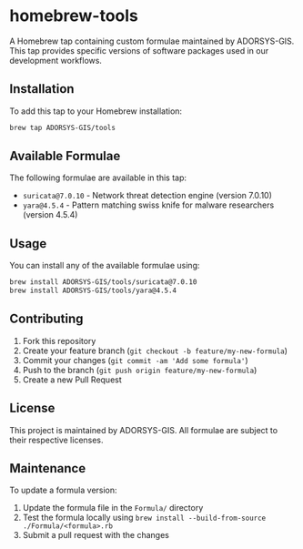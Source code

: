 # homebrew-tools

A Homebrew tap containing custom formulae maintained by ADORSYS-GIS. This tap provides specific versions of software packages used in our development workflows.

## Installation

To add this tap to your Homebrew installation:

```bash
brew tap ADORSYS-GIS/tools
```

## Available Formulae

The following formulae are available in this tap:

- `suricata@7.0.10` - Network threat detection engine (version 7.0.10)
- `yara@4.5.4` - Pattern matching swiss knife for malware researchers (version 4.5.4)

## Usage

You can install any of the available formulae using:

```bash
brew install ADORSYS-GIS/tools/suricata@7.0.10
brew install ADORSYS-GIS/tools/yara@4.5.4
```

## Contributing

1. Fork this repository
2. Create your feature branch (`git checkout -b feature/my-new-formula`)
3. Commit your changes (`git commit -am 'Add some formula'`)
4. Push to the branch (`git push origin feature/my-new-formula`)
5. Create a new Pull Request

## License

This project is maintained by ADORSYS-GIS. All formulae are subject to their respective licenses.

## Maintenance

To update a formula version:

1. Update the formula file in the `Formula/` directory
2. Test the formula locally using `brew install --build-from-source ./Formula/<formula>.rb`
3. Submit a pull request with the changes
